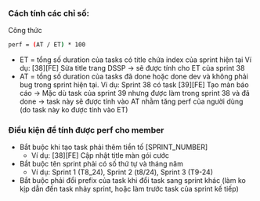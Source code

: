 ### Cách tính các chỉ số:

Công thức

```bash
perf = (AT / ET) * 100
```

- ET = tổng số duration của tasks có title chứa index của sprint hiện tại
  Ví dụ: [38][FE] Sửa title trang DSSP -> sẽ được tính cho ET của sprint 38
- AT = tổng số duration của tasks đã done hoặc done dev và không phải bug trong sprint hiện tại.
  Ví dụ: Sprint 38 có task [39][FE] Tạo màn báo cáo -> Mặc dù task của sprint 39 nhưng được làm trong sprint 38 và đã done -> task này sẽ được tính vào AT nhằm tăng perf của người dùng (do task này ko được tính vào ET)

### Điều kiện để tính được perf cho member

- Bắt buộc khi tạo task phải thêm tiền tố [SPRINT_NUMBER]
  - Ví dụ: [38][FE] Cập nhật title màn gói cước
- Bắt buộc tên sprint phải có số thứ tự và tháng năm
  - Ví dụ: Sprint 1 (T8_24), Sprint 2 (t8/24), Sprint 3 (T9-24)
- Bắt buộc phải đổi prefix của task khi đổi task sang sprint khác (làm ko kịp dẫn đến task nhảy sprint, hoặc làm trước task của sprint kế tiếp)
